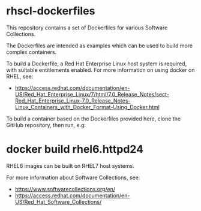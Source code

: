 rhscl-dockerfiles
=================

This repository contains a set of Dockerfiles for various Software
Collections.

The Dockerfiles are intended as examples which can be used to build
more complex containers.

To build a Dockerfile, a Red Hat Enterprise Linux host system is
required, with suitable entitlements enabled.  For more information on
using docker on RHEL, see:

- https://access.redhat.com/documentation/en-US/Red_Hat_Enterprise_Linux/7/html/7.0_Release_Notes/sect-Red_Hat_Enterprise_Linux-7.0_Release_Notes-Linux_Containers_with_Docker_Format-Using_Docker.html

To build a container based on the Dockerfiles provided here, clone the
GitHub repository, then run, e.g:

  # docker build rhel6.httpd24

RHEL6 images can be built on RHEL7 host systems.

For more information about Software Collections, see:

- https://www.softwarecollections.org/en/
- https://access.redhat.com/documentation/en-US/Red_Hat_Software_Collections/

